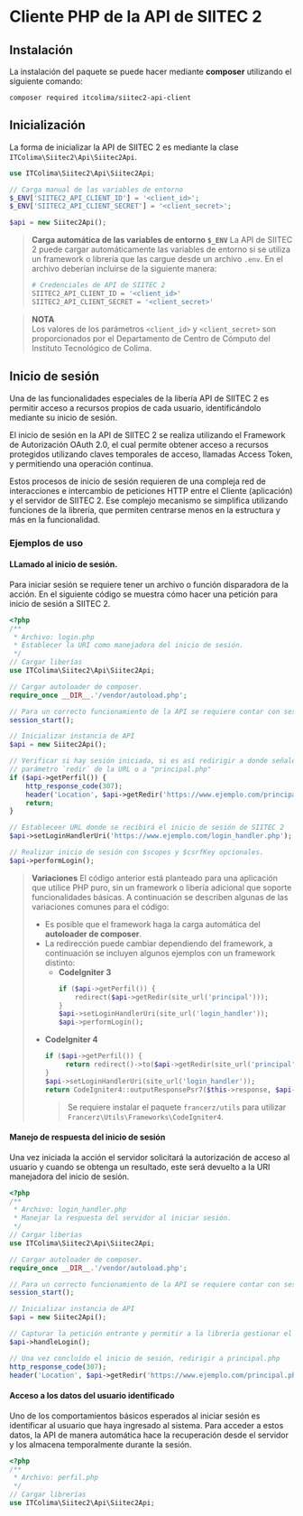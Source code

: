 Cliente PHP de la API de SIITEC 2
=======================================

Instalación
---------------------------------------

La instalación del paquete se puede hacer mediante **composer** utilizando el
siguiente comando:

```
composer required itcolima/siitec2-api-client
```

Inicialización
---------------------------------------

La forma de inicializar la API de SIITEC 2 es mediante la clase
`ITColima\Siitec2\Api\Siitec2Api`.

```php
use ITColima\Siitec2\Api\Siitec2Api;

// Carga manual de las variables de entorno
$_ENV['SIITEC2_API_CLIENT_ID'] = '<client_id>';
$_ENV['SIITEC2_API_CLIENT_SECRET'] = '<client_secret>';

$api = new Siitec2Api();
```

> **Carga automática de las variables de entorno `$_ENV`**
> La API de SIITEC 2 puede cargar automáticamente las variables de entorno si
> se utiliza un framework o librería que las cargue desde un archivo `.env`.
> En el archivo deberían incluirse de la siguiente manera:
> ```bash
> # Credenciales de API de SIITEC 2
> SIITEC2_API_CLIENT_ID = '<client_id>'
> SIITEC2_API_CLIENT_SECRET = '<client_secret>'
> ```

> **NOTA**  
> Los valores de los parámetros `<client_id>` y `<client_secret>` son proporcionados
> por el Departamento de Centro de Cómputo del Instituto Tecnológico de Colima.

Inicio de sesión
---------------------------------------

Una de las funcionalidades especiales de la libería API de SIITEC 2 es permitir
acceso a recursos propios de cada usuario, identificándolo mediante su inicio
de sesión.

El inicio de sesión en la API de SIITEC 2 se realiza utilizando el Framework
de Autorización OAuth 2.0, el cual permite obtener acceso a recursos protegidos
utilizando claves temporales de acceso, llamadas Access Token, y permitiendo una
operación continua.

Estos procesos de inicio de sesión requieren de una compleja red de interacciones
e intercambio de peticiones HTTP entre el Cliente (aplicación) y el
servidor de SIITEC 2. Ese complejo mecanismo se simplifica utilizando funciones
de la librería, que permiten centrarse menos en la estructura y más en la
funcionalidad.

### Ejemplos de uso

#### LLamado al inicio de sesión.

Para iniciar sesión se requiere tener un archivo o función disparadora de la
acción. En el siguiente código se muestra cómo hacer una petición para inicio
de sesión a SIITEC 2.

```php
<?php
/**
 * Archivo: login.php
 * Establecer la URI como manejadora del inicio de sesión.
 */
// Cargar liberías
use ITColima\Siitec2\Api\Siitec2Api;

// Cargar autoloader de composer.
require_once __DIR__.'/vendor/autoload.php';

// Para un correcto funcionamiento de la API se requiere contar con sesiones.
session_start();

// Inicializar instancia de API
$api = new Siitec2Api();

// Verificar si hay sesión iniciada, si es así redirigir a donde señale el
// parámetro `redir` de la URL o a "principal.php"
if ($api->getPerfil()) {
    http_response_code(307);
    header('Location', $api->getRedir('https://www.ejemplo.com/principal.php'));
    return;
}

// Estableceer URL donde se recibirá el inicio de sesión de SIITEC 2
$api->setLoginHandlerUri('https://www.ejemplo.com/login_handler.php');

// Realizar inicio de sesión con $scopes y $csrfKey opcionales.
$api->performLogin();
```

> **Variaciones**
> El código anterior está planteado para una aplicación que utilice PHP puro,
> sin un framework o libería adicional que soporte funcionalidades básicas.
> A continuación se describen algunas de las variaciones comunes para el código:
> * Es posible que el framework haga la carga automática del
>   **autoloader de composer**.
> * La redirección puede cambiar dependiendo del framework, a continuación se
>   incluyen algunos ejemplos con un framework distinto:
>   * **CodeIgniter 3**
>     ```php
>     if ($api->getPerfil()) {
>         redirect($api->getRedir(site_url('principal')));
>     }
>     $api->setLoginHandlerUri(site_url('login_handler'));
>     $api->performLogin();
>     ```
>  * **CodeIgniter 4**
>    ```php
>    if ($api->getPerfil()) {
>         return redirect()->to($api->getRedir(site_url('principal')));
>    }
>    $api->setLoginHandlerUri(site_url('login_handler'));
>    return CodeIgniter4::outputResponsePsr7($this->response, $api->getLoginRequest());
>    ```
>    > Se requiere instalar el paquete `francerz/utils` para utilizar
>    > `Francerz\Utils\Frameworks\CodeIgniter4`.

#### Manejo de respuesta del inicio de sesión

Una vez iniciada la acción el servidor solicitará la autorización de acceso al
usuario y cuando se obtenga un resultado, este será devuelto a la URI manejadora
del inicio de sesión.

```php
<?php
/**
 * Archivo: login_handler.php
 * Manejar la respuesta del servidor al iniciar sesión.
 */
// Cargar liberías
use ITColima\Siitec2\Api\Siitec2Api;

// Cargar autoloader de composer.
require_once __DIR__.'/vendor/autoload.php';

// Para un correcto funcionamiento de la API se requiere contar con sesiones.
session_start();

// Inicializar instancia de API
$api = new Siitec2Api();

// Capturar la petición entrante y permitir a la librería gestionar el proceso.
$api->handleLogin();

// Una vez concluído el inicio de sesión, redirigir a principal.php
http_response_code(307);
header('Location', $api->getRedir('https://www.ejemplo.com/principal.php'));
```

#### Acceso a los datos del usuario identificado

Uno de los comportamientos básicos esperados al iniciar sesión es identificar
al usuario que haya ingresado al sistema. Para acceder a estos datos, la
API de manera automática hace la recuperación desde el servidor y los almacena
temporalmente durante la sesión.

```php
<?php
/**
 * Archivo: perfil.php
 */
// Cargar librerías
use ITColima\Siitec2\Api\Siitec2Api;


```

